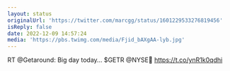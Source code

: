 ```yaml
---
layout: status
originalUrl: 'https://twitter.com/marcgg/status/1601229533276819456'
isReply: false
date: 2022-12-09 14:57:24
media: 'https://pbs.twimg.com/media/Fjid_bAXgAA-lyb.jpg'
---
```


RT @Getaround: Big day today… $GETR @NYSE🔔 https://t.co/ynR1k0qdhi

